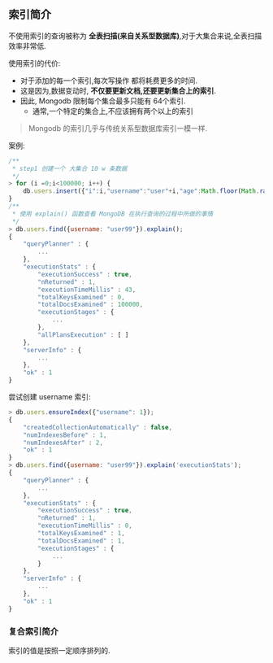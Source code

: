 ## 索引简介

不使用索引的查询被称为 __全表扫描(来自关系型数据库)__,对于大集合来说,全表扫描效率非常低.  

使用索引的代价:
- 对于添加的每一个索引,每次写操作 都将耗费更多的时间.   
- 这是因为,数据变动时, __不仅要更新文档,还要更新集合上的索引__.  
- 因此, Mongodb 限制每个集合最多只能有 64个索引.  
    - 通常,一个特定的集合上,不应该拥有两个以上的索引

> Mongodb 的索引几乎与传统关系型数据库索引一模一样.  




案例:  

```js
/**
 * step1 创建一个 大集合 10 w 条数据
 */
> for (i =0;i<100000; i++) {
    db.users.insert({"i":i,"username":"user"+i,"age":Math.floor(Math.random()*120),"created": new Date()});
}
/**
 * 使用 explain() 函数查看 MongoDB 在执行查询的过程中所做的事情
 */
> db.users.find({username: "user99"}).explain();
{
	"queryPlanner" : {
        ...
	},
	"executionStats" : {
		"executionSuccess" : true,
		"nReturned" : 1,
		"executionTimeMillis" : 43,
		"totalKeysExamined" : 0,
		"totalDocsExamined" : 100000,
		"executionStages" : {
			...
		},
		"allPlansExecution" : [ ]
	},
	"serverInfo" : {
        ...
	},
	"ok" : 1
}
```

尝试创建 username 索引:  
```js
> db.users.ensureIndex({"username": 1});
{
	"createdCollectionAutomatically" : false,
	"numIndexesBefore" : 1,
	"numIndexesAfter" : 2,
	"ok" : 1
}
> db.users.find({username: "user99"}).explain('executionStats');
{
	"queryPlanner" : {
        ...
	},
	"executionStats" : {
		"executionSuccess" : true,
		"nReturned" : 1,
		"executionTimeMillis" : 0,
		"totalKeysExamined" : 1,
		"totalDocsExamined" : 1,
		"executionStages" : {
            ...
		}
	},
	"serverInfo" : {
        ...
	},
	"ok" : 1
}
```

### 复合索引简介

索引的值是按照一定顺序排列的.  
